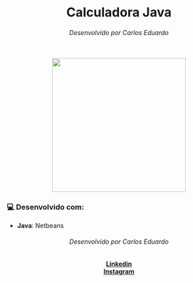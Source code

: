 <div align="center">
  <h1>Calculadora Java</h1>
  <h6>Desenvolvido por Carlos Eduardo</h6>
</div>
<br>

<div align="center">
    <img src="https://user-images.githubusercontent.com/85941223/192804593-67711cb9-b05a-4359-ba2c-98a59443f459.png" alt="" width="300">
</div>


### 💻 Desenvolvido com:

*  **Java**: Netbeans 


<div align="center">
    <h6>Desenvolvido por Carlos Eduardo</h6>
    <a href="https://www.linkedin.com/in/eduardo-gomes01/"><strong>Linkedin</strong></a></br>
    <a href="https://www.instagram.com/devcarloseduardo/"><strong>Instagram</strong></a>
</div>



